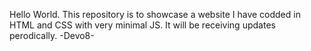 Hello World.
This repository is to showcase a website I have codded in HTML and CSS with very minimal JS. 
It will be receiving updates perodically.
-Devo8-
